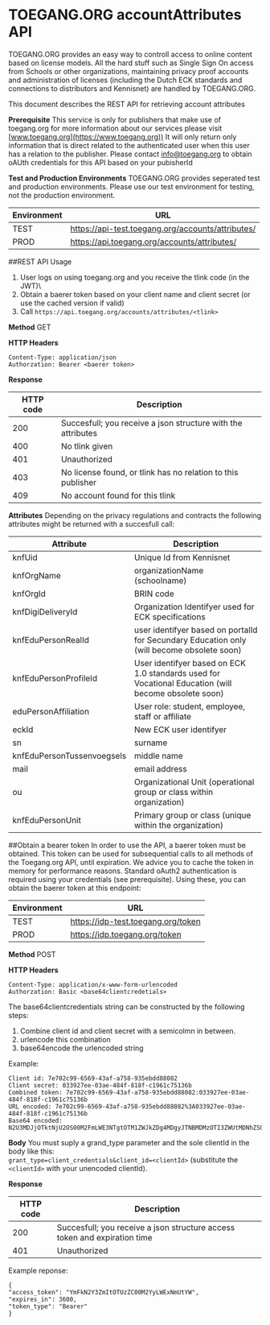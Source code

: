 # TOEGANG.ORG accountAttributes API

TOEGANG.ORG provides an easy way to controll access to online content based on license models. All the hard stuff such as Single Sign On access from Schools or other organizations, maintaining privacy proof accounts and administration of licenses (including the Dutch ECK standards and connections to distributors and Kennisnet) are handled by TOEGANG.ORG. 

This document describes the REST API for retrieving account attributes


**Prerequisite**
This service is only for publishers that make use of toegang.org for more information about our services please visit [www.toegang.org](https://www.toegang.org)) It will only return only information that is direct related to the authenticated user when this user has a relation to the publisher. Please contact [info@toegang.org](mailto:info@toegang.org) to obtain oAUth credentials for this API based on your pubisherId 

**Test and Production Environments**
TOEGANG.ORG provides seperated test and production environments. Please use our test environment for testing, not the production environment.

| Environment | URL |
|---|---|
| TEST | https://api-test.toegang.org/accounts/attributes/ |
| PROD  | https://api.toegang.org/accounts/attributes/|  

##REST API Usage
1.	User logs on using toegang.org and you receive the tlink code (in the JWT)\
2. Obtain a baerer token based on your client name and client secret (or use the cached version if valid)
3. Call `https://api.toegang.org/accounts/attributes/<tlink>` 

**Method** GET

**HTTP Headers**

 `Content-Type: application/json`  
 `Authorzation: Bearer <baerer token>` 
 
 **Response**
 
| HTTP code | Description |
|---|---|
| 200 | Succesfull; you receive a json structure with the attributes |
| 400 | No tlink given |
| 401 | Unauthorized |
| 403 | No license found, or tlink has no relation to this publisher |
| 409 | No account found for this tlink |  
 
 
**Attributes**
Depending on the privacy regulations and contracts the following attributes might be returned with a succesfull call:

| Attribute | Description |
|---|---|
| knfUid	| Unique Id from Kennisnet |
| knfOrgName | organizationName (schoolname) |
| knfOrgId | BRIN code |
| knfDigiDeliveryId | Organization Identifyer used for ECK specifications |
| knfEduPersonRealId | user identifyer based on portalId for Secundary Education only (will become obsolete soon) | 
| knfEduPersonProfileId | User identifyer based on ECK 1.0 standards used for Vocational Education (will become obsolete soon) | 
| eduPersonAffiliation | User role: student, employee, staff or affiliate |
| eckId | New ECK user identifyer |
| sn | surname |
| knfEduPersonTussenvoegsels | middle name |
| mail | email address |
| ou | Organizational Unit (operational group or class within organization) |
| knfEduPersonUnit | Primary group or class (unique within the organization) |
 
 
##Obtain a bearer token
In order to use the API, a baerer token must be obtained. This token can be used for subsequential calls to all methods of the Toegang.org API, until expiration. We advice you to cache the token in memory for performance reasons. Standard oAuth2 authentication is required using your credentials (see prerequisite). Using these, you can obtain the baerer token at this endpoint:

| Environment | URL |
|---|---|
| TEST | https://idp-test.toegang.org/token |
| PROD  | https://idp.toegang.org/token|  

**Method** POST

**HTTP Headers**

 `Content-Type: application/x-www-form-urlencoded`  
 `Authorzation: Basic <base64clientcredetials>`
 
 The base64clientcredentials string can be constructed by the following steps:
 
 1. Combine client id and client secret with a semicolmn in between.
 2. urlencode this combination
 3. base64encode the urlencoded string

Example:

```
Client id: 7e702c99-6569-43af-a758-935ebdd88082
Client secret: 033927ee-03ae-484f-818f-c1961c75136b
Combined token: 7e702c99-6569-43af-a758-935ebdd88082:033927ee-03ae-484f-818f-c1961c75136b
URL encoded: 7e702c99-6569-43af-a758-935ebdd88082%3A033927ee-03ae-484f-818f-c1961c75136b
Base64 encoded:
N2U3MDJjOTktNjU2OS00M2FmLWE3NTgtOTM1ZWJkZDg4MDgyJTNBMDMzOTI3ZWUtMDNhZS00ODRmLTgxOGYtYzE5NjFjNzUxMzZi

```

 **Body**
You must suply a grand_type parameter and the sole clientId in the body like this:  
`grant_type=client_credentials&client_id=<clientId>`
(substitute the `<clientId>` with your unencoded clientId).


**Response**
 
| HTTP code | Description |
|---|---|
| 200 | Succesfull; you receive a json structure access token and expiration time |
| 401 | Unauthorized |

Example reponse:
 
```
{
"access_token": "YmFkN2Y3ZmItOTUzZC00M2YyLWExNmUtYW",
"expires_in": 3600,
"token_type": "Bearer"
}

```

 


